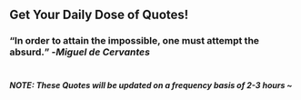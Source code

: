 ## Get Your Daily Dose of Quotes!
### <q>In order to attain the impossible, one must attempt the absurd.</q> -<em>Miguel de Cervantes</em> <br><br>
##### NOTE: These Quotes will be updated on a frequency basis of 2-3 hours ~
